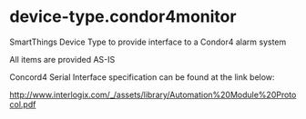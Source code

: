 device-type.condor4monitor
==========================

SmartThings Device Type to provide interface to a Condor4 alarm system

All items are provided AS-IS

Concord4 Serial Interface specification can be found at the link below:

http://www.interlogix.com/_/assets/library/Automation%20Module%20Protocol.pdf
